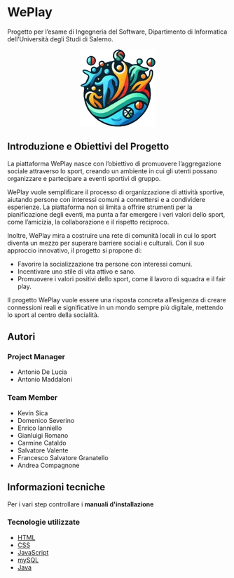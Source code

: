 # WePlay
Progetto per l’esame di Ingegneria del Software, Dipartimento di Informatica dell’Università degli Studi di Salerno.

<p align="center">
  <img src="Application/src/main/webapp/IMG/logo_WePlay.png" alt="Logo WePlay" />
</p>

## Introduzione e Obiettivi del Progetto
La piattaforma WePlay nasce con l’obiettivo di promuovere l’aggregazione sociale attraverso lo sport, creando un ambiente in cui gli utenti possano organizzare e partecipare a eventi sportivi di gruppo.

WePlay vuole semplificare il processo di organizzazione di attività sportive, aiutando persone con interessi comuni a connettersi e a condividere esperienze. La piattaforma non si limita a offrire strumenti per la pianificazione degli eventi, ma punta a far emergere i veri valori dello sport, come l’amicizia, la collaborazione e il rispetto reciproco.

Inoltre, WePlay mira a costruire una rete di comunità locali in cui lo sport diventa un mezzo per superare barriere sociali e culturali. Con il suo approccio innovativo, il progetto si propone di:
- Favorire la socializzazione tra persone con interessi comuni.
- Incentivare uno stile di vita attivo e sano.
- Promuovere i valori positivi dello sport, come il lavoro di squadra e il fair play.

Il progetto WePlay vuole essere una risposta concreta all’esigenza di creare connessioni reali e significative in un mondo sempre più digitale, mettendo lo sport al centro della socialità.

## Autori
### Project Manager
- Antonio De Lucia
- Antonio Maddaloni
### Team Member
- Kevin Sica
- Domenico Severino
- Enrico Ianniello
- Gianluigi Romano
- Carmine Cataldo
- Salvatore Valente
- Francesco Salvatore Granatello
- Andrea Compagnone
## Informazioni tecniche
Per i vari step controllare i **manuali d'installazione**
### Tecnologie utilizzate

- [HTML](https://www.w3schools.com/html/)
- [CSS](https://www.w3schools.com/css/)
- [JavaScript](https://www.w3schools.com/js/)
- [mySQL](https://www.mysql.com/it/)
- [Java](https://www.java.com/it/)
